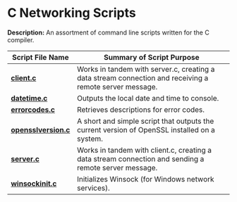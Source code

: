 # C Networking Scripts
  
**Description:** An assortment of command line scripts written for the C compiler.  
  
| Script File Name | Summary of Script Purpose |  
| ---------- | ---------- |  
| [**client.c**](https://github.com/chaseofthejungle/c-networking-scripts/blob/main/scripts/client.c) | Works in tandem with server.c, creating a data stream connection and receiving a remote server message.  
| [**datetime.c**](https://github.com/chaseofthejungle/c-networking-scripts/blob/main/scripts/datetime.c) | Outputs the local date and time to console.  
| [**errorcodes.c**](https://github.com/chaseofthejungle/c-networking-scripts/blob/main/scripts/errorcodes.c) | Retrieves descriptions for error codes.  
| [**opensslversion.c**](https://github.com/chaseofthejungle/c-networking-scripts/blob/main/scripts/opensslversion.c) | A short and simple script that outputs the current version of OpenSSL installed on a system.  
| [**server.c**](https://github.com/chaseofthejungle/c-networking-scripts/blob/main/scripts/server.c) | Works in tandem with client.c, creating a data stream connection and sending a remote server message.  
| [**winsockinit.c**](https://github.com/chaseofthejungle/c-networking-scripts/blob/main/scripts/winsockinit.c) | Initializes Winsock (for Windows network services).
